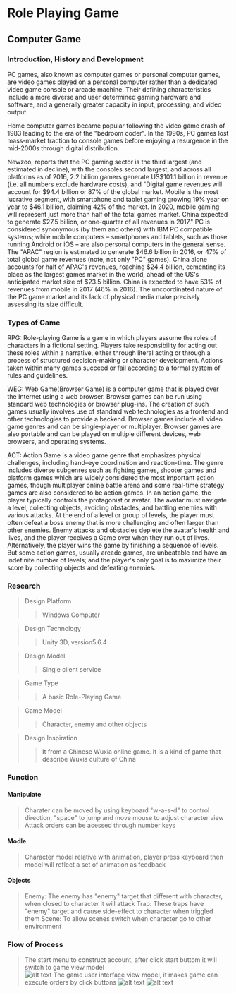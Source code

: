 # Role Playing Game
## Computer Game
### Introduction, History and Development
PC games, also known as computer games or personal computer games, are video games played on a personal computer rather than a dedicated video game console or arcade machine. Their defining characteristics include a more diverse and user determined gaming hardware and software, and a generally greater capacity in input, processing, and video output.

Home computer games became popular following the video game crash of 1983 leading to the era of the "bedroom coder". In the 1990s, PC games lost mass-market traction to console games before enjoying a resurgence in the mid-2000s through digital distribution.

Newzoo, reports that the PC gaming sector is the third largest (and estimated in decline), with the consoles second largest, and across all platforms as of 2016, 2.2 billion gamers generate US$101.1 billion in revenue (i.e. all numbers exclude hardware costs), and "Digital game revenues will account for $94.4 billion or 87% of the global market. Mobile is the most lucrative segment, with smartphone and tablet gaming growing 19% year on year to $46.1 billion, claiming 42% of the market. In 2020, mobile gaming will represent just more than half of the total games market. China expected to generate $27.5 billion, or one-quarter of all revenues in 2017." PC is considered synonymous (by them and others) with IBM PC compatible systems; while mobile computers – smartphones and tablets, such as those running Android or iOS – are also personal computers in the general sense. The "APAC" region is estimated to generate $46.6 billion in 2016, or 47% of total global game revenues (note, not only "PC" games). China alone accounts for half of APAC's revenues, reaching $24.4 billion, cementing its place as the largest games market in the world, ahead of the US's anticipated market size of $23.5 billion. China is expected to have 53% of revenues from mobile in 2017 (46% in 2016).
The uncoordinated nature of the PC game market and its lack of physical media make precisely assessing its size difficult.
### Types of Game
RPG: Role-playing Game is a game in which players assume the roles of characters in a fictional setting. Players take responsibility for acting out these roles within a narrative, either through literal acting or through a process of structured decision-making or character development. Actions taken within many games succeed or fail according to a formal system of rules and guidelines.

WEG: Web Game(Browser Game) is a computer game that is played over the Internet using a web browser. Browser games can be run using standard web technologies or browser plug-ins. The creation of such games usually involves use of standard web technologies as a frontend and other technologies to provide a backend. Browser games include all video game genres and can be single-player or multiplayer. Browser games are also portable and can be played on multiple different devices, web browsers, and operating systems.

ACT: Action Game is a video game genre that emphasizes physical challenges, including hand–eye coordination and reaction-time. The genre includes diverse subgenres such as fighting games, shooter games and platform games which are widely considered the most important action games, though multiplayer online battle arena and some real-time strategy games are also considered to be action games.
In an action game, the player typically controls the protagonist or avatar. The avatar must navigate a level, collecting objects, avoiding obstacles, and battling enemies with various attacks. At the end of a level or group of levels, the player must often defeat a boss enemy that is more challenging and often larger than other enemies. Enemy attacks and obstacles deplete the avatar's health and lives, and the player receives a Game over when they run out of lives. Alternatively, the player wins the game by finishing a sequence of levels. But some action games, usually arcade games, are unbeatable and have an indefinite number of levels; and the player's only goal is to maximize their score by collecting objects and defeating enemies.

### Research
>Design Platform
>>Windows Computer

>Design Technology
>>Unity 3D, version5.6.4

>Design Model
>>Single client service

>Game Type
>>A basic Role-Playing Game

>Game Model
>>Character, enemy and other objects

>Design Inspiration
>>It from a Chinese Wuxia online game. It is a kind of game that describe Wuxia culture of China


### Function
#### Manipulate 
>Charater can be moved by using keyboard "w-a-s-d" to control direction, "space" to jump and move mouse to adjust character view
>Attack orders can be acessed through number keys

#### Modle
>Character model relative with animation, player press keyboard then model will reflect a set of animation as feedback 

#### Objects
>Enemy: The enemy has "enemy" target that different with character, when closed to character it will attack
>Trap: These traps have "enemy" target and cause side-effect to character when triggled them
>Scene: To allow scenes switch when character go to other environment


### Flow of Process
>The start menu to construct account, after click start buttom it will switch to game view model  
![alt text](https://user-images.githubusercontent.com/24989456/32345353-d246d4a8-c001-11e7-897a-fdfffaee34bc.png)
>The game user interface view model, it makes game can execute orders by click buttons
![alt text](https://user-images.githubusercontent.com/24989456/32576929-40fb64cc-c4d0-11e7-8f28-2ec1aedec2bb.png)
![alt text](https://user-images.githubusercontent.com/24989456/33716604-c0b6fdf4-db4e-11e7-8051-045b459b69b5.png)
